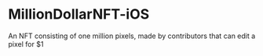 # MillionDollarNFT-iOS
An NFT consisting of one million pixels, made by contributors that can edit a pixel for $1
